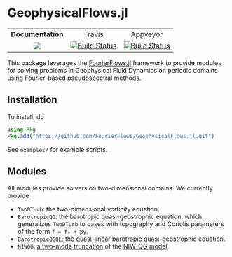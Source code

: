 # GeophysicalFlows.jl

<table>
    <tr align="center">
        <td><b>Documentation</b></td> <td>Travis</td> <td>Appveyor</td>
    </tr>
    <tr align="center">
        <td><a href="https://fourierflows.github.io/GeophysicalFlows.jl/latest/"><img src="https://img.shields.io/badge/docs-latest-blue.svg"></a><!--</br><a href="https://GeophysicalFlows.github.io/GeophysicalFlows.jl/stable/"><img src="https://img.shields.io/badge/docs-stable-blue.svg"></a>--></td> <td><a href="https://travis-ci.org/FourierFlows/GeophysicalFlows.jl"><img src="https://travis-ci.org/FourierFlows/GeophysicalFlows.jl.svg?branch=master" title="Build Status"></a><td><a href="https://ci.appveyor.com/project/navidcy/geophysicalflows-jl"><img src="https://ci.appveyor.com/api/projects/status/7c5f4wfckq5gb6qv?svg=true" title="Build Status"></a></td> 
    </tr>
 </table>

This package leverages the [FourierFlows.jl]() framework to provide modules for solving problems in
Geophysical Fluid Dynamics on periodic domains using Fourier-based pseudospectral methods.

## Installation

To install, do
```julia
using Pkg
Pkg.add("https://github.com/FourierFlows/GeophysicalFlows.jl.git")
```

See `examples/` for example scripts.

## Modules

All modules provide solvers on two-dimensional domains. We currently provide

* `TwoDTurb`: the two-dimensional vorticity equation.
* `BarotropicQG`: the barotropic quasi-geostrophic equation, which generalizes `TwoDTurb` to cases with topography and Coriolis parameters of the form `f = f₀ + βy`.
* `BarotropicQGQL`: the quasi-linear barotropic quasi-geostrophic equation.
* `NIWQG`: [a two-mode truncation]() of the [NIW-QG model]().


[FourierFlows.jl]: https://github.com/FourierFlows/FourierFlows.jl
[two-mode truncation]: https://www.cambridge.org/core/journals/journal-of-fluid-mechanics/article/stimulated-generation-extraction-of-energy-from-balanced-flow-by-nearinertial-waves/900227E2C12AA98ECEBBE64F4FF21C43
[XV15]: https://www.cambridge.org/core/journals/journal-of-fluid-mechanics/article/generalisedlagrangianmean-model-of-the-interactions-between-nearinertial-waves-and-mean-flow/C4FB1C5ABFBAC3A39B52DDC10F4C723F
[WY16]: https://www.cambridge.org/core/journals/journal-of-fluid-mechanics/article/threecomponent-model-for-the-coupled-evolution-of-nearinertial-waves-quasigeostrophic-flow-and-the-nearinertial-second-harmonic/4F2E61BDD531DEA02D24FBE9A2617DAB 
